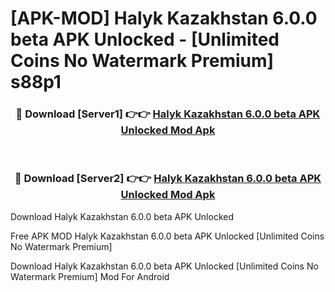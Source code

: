 # [APK-MOD] Halyk Kazakhstan 6.0.0 beta APK Unlocked - [Unlimited Coins No Watermark Premium] s88p1



<div align="center">
<h3>🔴 Download [Server1] 👉👉 <a href="https://momento.my/?title=Halyk_Kazakhstan_6.0.0_beta_APK_Unlocked">Halyk Kazakhstan 6.0.0 beta APK Unlocked Mod Apk</a></h3><br>

<h3>🔴 Download [Server2] 👉👉 <a href="https://momento.my/?title=Halyk_Kazakhstan_6.0.0_beta_APK_Unlocked">Halyk Kazakhstan 6.0.0 beta APK Unlocked Mod Apk</a></h3>
</div>



Download Halyk Kazakhstan 6.0.0 beta APK Unlocked 

Free APK MOD Halyk Kazakhstan 6.0.0 beta APK Unlocked [Unlimited Coins No Watermark Premium]

Download Halyk Kazakhstan 6.0.0 beta APK Unlocked [Unlimited Coins No Watermark Premium] Mod For Android
